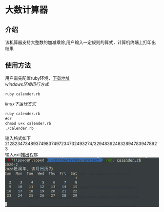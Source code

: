 # 大数计算器
## 介绍
该机算器支持大整数的加减乘除,用户输入一定规则的算式，计算机终端上打印出结果
## 使用方法
用户需先配置ruby环境，[下载地址](ruby-lang.org/en/downloads/)  
*windows环境运行方式*
```shell
ruby calender.rb
```
*linux下运行方式*
```shell
ruby calender.rb
#or
chmod u+x calender.rb
./calender.rb
```
输入格式如下  
2128234734893749837497234732493274/3294839248328947839478923  
输入exit推出程序  
![运行效果图](https://github.com/greedkiss/markdown_picture/blob/master/calender_running_pic)